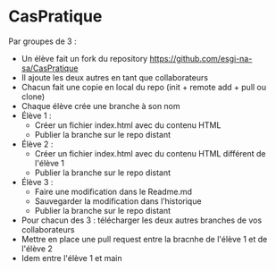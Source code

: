 # CasPratique

Par groupes de 3 :
- Un élève fait un fork du repository https://github.com/esgi-na-sa/CasPratique
- Il ajoute les deux autres en tant que collaborateurs
- Chacun fait une copie en local du repo (init + remote add + pull ou clone)
- Chaque élève crée une branche à son nom
- Élève 1 :
  - Créer un fichier index.html avec du contenu HTML
  - Publier la branche sur le repo distant
- Élève 2 :
  - Créer un fichier index.html avec du contenu HTML différent de l'élève 1
  - Publier la branche sur le repo distant
- Élève 3 :
  - Faire une modification dans le Readme.md
  - Sauvegarder la modification dans l’historique
  - Publier la branche sur le repo distant
- Pour chacun des 3 : télécharger les deux autres branches de vos collaborateurs
- Mettre en place une pull request entre la bracnhe de l'élève 1 et de l'élève 2
- Idem entre l'élève 1 et main

